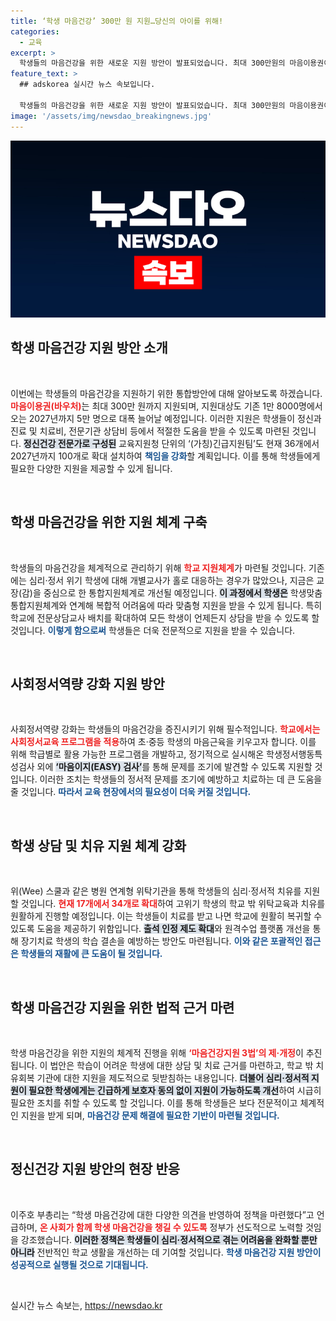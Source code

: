 ```yaml
---
title: ‘학생 마음건강’ 300만 원 지원…당신의 아이를 위해!
categories:
  - 교육
excerpt: >
  학생들의 마음건강을 위한 새로운 지원 방안이 발표되었습니다. 최대 300만원의 마음이용권이 지원되며, 상담 인력도 대폭 늘어날 예정입니다. 교육부는 학생들의 정신적 복지를 위해 더욱 체계적이고 포괄적인 지원을 강화하겠다고 밝혔습니다. 클릭하여 자세한 내용을 확인하세요!
feature_text: >
  ## adskorea 실시간 뉴스 속보입니다.

  학생들의 마음건강을 위한 새로운 지원 방안이 발표되었습니다. 최대 300만원의 마음이용권이 지원되며, 상담 인력도 대폭 늘어날 예정입니다. 교육부는 학생들의 정신적 복지를 위해 더욱 체계적이고 포괄적인 지원을 강화하겠다고 밝혔습니다. 클릭하여 자세한 내용을 확인하세요!
image: '/assets/img/newsdao_breakingnews.jpg'
---
```


<p><img src="/assets/img/newsdao_breakingnews.jpg" alt="adskorea 속보" /></p>

<h2 data-ke-size="size26">학생 마음건강 지원 방안 소개</h2>

<p data-ke-size="size16">&nbsp;</p>

<p>이번에는 학생들의 마음건강을 지원하기 위한 통합방안에 대해 알아보도록 하겠습니다. <b><span style="color: #ee2323;">마음이용권(바우처)</span></b>는 최대 300만 원까지 지원되며, 지원대상도 기존 1만 8000명에서 오는 2027년까지 5만 명으로 대폭 늘어날 예정입니다. 이러한 지원은 학생들이 정신과 진료 및 치료비, 전문기관 상담비 등에서 적절한 도움을 받을 수 있도록 마련된 것입니다. <b><span style="background-color: #21538527;">정신건강 전문가로 구성된</span></b> 교육지원청 단위의 ‘(가칭)긴급지원팀’도 현재 36개에서 2027년까지 100개로 확대 설치하여 <b><span style="color: #1a5490;">책임을 강화</span></b>할 계획입니다. 이를 통해 학생들에게 필요한 다양한 지원을 제공할 수 있게 됩니다.</p>

<p data-ke-size="size16">&nbsp;</p>

<h2 data-ke-size="size26">학생 마음건강을 위한 지원 체계 구축</h2>

<p data-ke-size="size16">&nbsp;</p>

<p>학생들의 마음건강을 체계적으로 관리하기 위해 <b><span style="color: #ee2323;">학교 지원체계</span></b>가 마련될 것입니다. 기존에는 심리·정서 위기 학생에 대해 개별교사가 홀로 대응하는 경우가 많았으나, 지금은 교장(감)을 중심으로 한 통합지원체계로 개선될 예정입니다. <b><span style="background-color: #21538527;">이 과정에서 학생은</span></b> 학생맞춤통합지원체계와 연계해 복합적 어려움에 따라 맞춤형 지원을 받을 수 있게 됩니다. 특히 학교에 전문상담교사 배치를 확대하여 모든 학생이 언제든지 상담을 받을 수 있도록 할 것입니다. <b><span style="color: #1a5490;">이렇게 함으로써</span></b> 학생들은 더욱 전문적으로 지원을 받을 수 있습니다.</p>

<p data-ke-size="size16">&nbsp;</p>

<h2 data-ke-size="size26">사회정서역량 강화 지원 방안</h2>

<p data-ke-size="size16">&nbsp;</p>

<p>사회정서역량 강화는 학생들의 마음건강을 증진시키기 위해 필수적입니다. <b><span style="color: #ee2323;">학교에서는 사회정서교육 프로그램을 적용</span></b>하여 초·중등 학생의 마음근육을 키우고자 합니다. 이를 위해 학급별로 활용 가능한 프로그램을 개발하고, 정기적으로 실시해온 학생정서행동특성검사 외에 <b><span style="background-color: #21538527;">‘마음이지(EASY) 검사’</span></b>를 통해 문제를 조기에 발견할 수 있도록 지원할 것입니다. 이러한 조치는 학생들의 정서적 문제를 조기에 예방하고 치료하는 데 큰 도움을 줄 것입니다. <b><span style="color: #1a5490;">따라서 교육 현장에서의 필요성이 더욱 커질 것입니다.</span></b></p>

<p data-ke-size="size16">&nbsp;</p>

<h2 data-ke-size="size26">학생 상담 및 치유 지원 체계 강화</h2>

<p data-ke-size="size16">&nbsp;</p>

<p>위(Wee) 스쿨과 같은 병원 연계형 위탁기관을 통해 학생들의 심리·정서적 치유를 지원할 것입니다. <b><span style="color: #ee2323;">현재 17개에서 34개로 확대</span></b>하여 고위기 학생의 학교 밖 위탁교육과 치유를 원활하게 진행할 예정입니다. 이는 학생들이 치료를 받고 나면 학교에 원활히 복귀할 수 있도록 도움을 제공하기 위함입니다. <b><span style="background-color: #21538527;">출석 인정 제도 확대</span></b>와 원격수업 플랫폼 개선을 통해 장기치료 학생의 학습 결손을 예방하는 방안도 마련됩니다. <b><span style="color: #1a5490;">이와 같은 포괄적인 접근은 학생들의 재활에 큰 도움이 될 것입니다.</span></b></p>

<p data-ke-size="size16">&nbsp;</p>

<h2 data-ke-size="size26">학생 마음건강 지원을 위한 법적 근거 마련</h2>

<p data-ke-size="size16">&nbsp;</p>

<p>학생 마음건강을 위한 지원의 체계적 진행을 위해 <b><span style="color: #ee2323;">‘마음건강지원 3법’의 제·개정</span></b>이 추진됩니다. 이 법안은 학습이 어려운 학생에 대한 상담 및 치료 근거를 마련하고, 학교 밖 치유회복 기관에 대한 지원을 제도적으로 뒷받침하는 내용입니다. <b><span style="background-color: #21538527;">더불어 심리·정서적 지원이 필요한 학생에게는 긴급하게 보호자 동의 없이 지원이 가능하도록 개선</span></b>하여 시급히 필요한 조치를 취할 수 있도록 할 것입니다. 이를 통해 학생들은 보다 전문적이고 체계적인 지원을 받게 되며, <b><span style="color: #1a5490;">마음건강 문제 해결에 필요한 기반이 마련될 것입니다.</span></b></p>

<p data-ke-size="size16">&nbsp;</p>

<h2 data-ke-size="size26">정신건강 지원 방안의 현장 반응</h2>

<p data-ke-size="size16">&nbsp;</p>

<p>이주호 부총리는 “학생 마음건강에 대한 다양한 의견을 반영하여 정책을 마련했다”고 언급하며, <b><span style="color: #ee2323;">온 사회가 함께 학생 마음건강을 챙길 수 있도록</span></b> 정부가 선도적으로 노력할 것임을 강조했습니다. <b><span style="background-color: #21538527;">이러한 정책은 학생들이 심리·정서적으로 겪는 어려움을 완화할 뿐만 아니라</span></b> 전반적인 학교 생활을 개선하는 데 기여할 것입니다. <b><span style="color: #1a5490;">학생 마음건강 지원 방안이 성공적으로 실행될 것으로 기대됩니다.</span></b></p>

<p data-ke-size="size16">&nbsp;</p>
실시간 뉴스 속보는, <a href="https://newsdao.kr" rel="dofollow">https://newsdao.kr</a>


